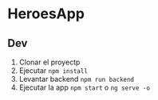 # HeroesApp

## Dev

1. Clonar el proyectp
2. Ejecutar ```npm install```
3. Levantar backend ```npm run backend```
4. Ejecutar la app ```npm start``` o ```ng serve -o```